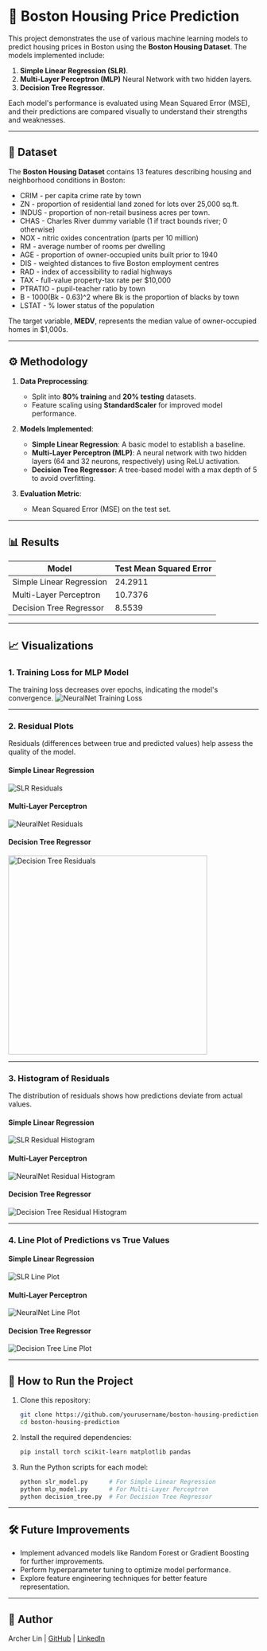 # 🏡 Boston Housing Price Prediction

This project demonstrates the use of various machine learning models to predict housing prices in Boston using the **Boston Housing Dataset**. The models implemented include:

1. **Simple Linear Regression (SLR)**.
2. **Multi-Layer Perceptron (MLP)** Neural Network with two hidden layers.
3. **Decision Tree Regressor**.

Each model's performance is evaluated using Mean Squared Error (MSE), and their predictions are compared visually to understand their strengths and weaknesses.

---

## 📂 Dataset

The **Boston Housing Dataset** contains 13 features describing housing and neighborhood conditions in Boston:
- CRIM - per capita crime rate by town
- ZN - proportion of residential land zoned for lots over 25,000 sq.ft.
- INDUS - proportion of non-retail business acres per town.
- CHAS - Charles River dummy variable (1 if tract bounds river; 0 otherwise)
- NOX - nitric oxides concentration (parts per 10 million)
- RM - average number of rooms per dwelling
- AGE - proportion of owner-occupied units built prior to 1940
- DIS - weighted distances to five Boston employment centres
- RAD - index of accessibility to radial highways
- TAX - full-value property-tax rate per $10,000
- PTRATIO - pupil-teacher ratio by town
- B - 1000(Bk - 0.63)^2 where Bk is the proportion of blacks by town
- LSTAT - % lower status of the population

The target variable, **MEDV**, represents the median value of owner-occupied homes in $1,000s.

---

## ⚙️ Methodology

1. **Data Preprocessing**:
   - Split into **80% training** and **20% testing** datasets.
   - Feature scaling using **StandardScaler** for improved model performance.

2. **Models Implemented**:
   - **Simple Linear Regression**: A basic model to establish a baseline.
   - **Multi-Layer Perceptron (MLP)**: A neural network with two hidden layers (64 and 32 neurons, respectively) using ReLU activation.
   - **Decision Tree Regressor**: A tree-based model with a max depth of 5 to avoid overfitting.

3. **Evaluation Metric**:
   - Mean Squared Error (MSE) on the test set.

---

## 📊 Results

| Model                 | Test Mean Squared Error |
|-----------------------|-------------------------|
| Simple Linear Regression | 24.2911               |
| Multi-Layer Perceptron  | 10.7376               |
| Decision Tree Regressor  | 8.5539                |

---

## 📈 Visualizations

### 1. Training Loss for MLP Model
The training loss decreases over epochs, indicating the model's convergence.
![NeuralNet Training Loss](./visuals/train_loss_nn.png)

---

### 2. Residual Plots

Residuals (differences between true and predicted values) help assess the quality of the model.

#### **Simple Linear Regression**
![SLR Residuals](./visuals/residual_slr.png)

#### **Multi-Layer Perceptron**
![NeuralNet Residuals](./visuals/residual_nn.png)

#### **Decision Tree Regressor**
<img src="./visuals/residual_dt.png" alt="Decision Tree Residuals" width="400"/>

---

### 3. Histogram of Residuals

The distribution of residuals shows how predictions deviate from actual values.

#### **Simple Linear Regression**
![SLR Residual Histogram](./visuals/dist_res_slr.png)

#### **Multi-Layer Perceptron**
![NeuralNet Residual Histogram](./visuals/dist_res_nn.png)

#### **Decision Tree Regressor**
![Decision Tree Residual Histogram](./visuals/dist_res_dt.png)

---

### 4. Line Plot of Predictions vs True Values

#### **Simple Linear Regression**
![SLR Line Plot](./visuals/tvp_slr.png)

#### **Multi-Layer Perceptron**
![NeuralNet Line Plot](./visuals/tvp_nn.png)

#### **Decision Tree Regressor**
![Decision Tree Line Plot](./visuals/tvp_dt.png)

---

## 🧪 How to Run the Project

1. Clone this repository:
   ```bash
   git clone https://github.com/yourusername/boston-housing-prediction.git
   cd boston-housing-prediction
2. Install the required dependencies:
   ```bash
   pip install torch scikit-learn matplotlib pandas
3. Run the Python scripts for each model:
   ```bash
   python slr_model.py      # For Simple Linear Regression
   python mlp_model.py      # For Multi-Layer Perceptron
   python decision_tree.py  # For Decision Tree Regressor

---

## 🛠️ Future Improvements
- Implement advanced models like Random Forest or Gradient Boosting for further improvements.
- Perform hyperparameter tuning to optimize model performance.
- Explore feature engineering techniques for better feature representation.

---

## 👤 Author
Archer Lin | [GitHub](https://github.com/archerlinn) | [LinkedIn](https://www.linkedin.com/in/archerlin0530/)

